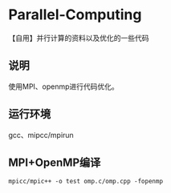 # Parallel-Computing
【自用】并行计算的资料以及优化的一些代码
## 说明
使用MPI、openmp进行代码优化。
## 运行环境
  gcc、mipcc/mpirun
## MPI+OpenMP编译
  ```
  mpicc/mpic++ -o test omp.c/omp.cpp -fopenmp

